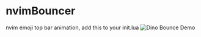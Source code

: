 # nvimBouncer
nvim emoji top bar animation, add this to your init.lua
![Dino Bounce Demo](./dino-bounce.gif)
